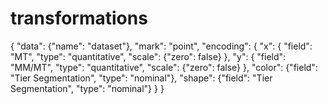# transformations

{
  "data": {"name": "dataset"},
  "mark": "point",
  "encoding": {
    "x": {
      "field": "MT",
      "type": "quantitative",
      "scale": {"zero": false}
    },
    "y": {
      "field": "MM/MT",
      "type": "quantitative",
      "scale": {"zero": false}
    },
    "color": {"field": "Tier Segmentation", "type": "nominal"},
    "shape": {"field": "Tier Segmentation", "type": "nominal"}
  }
}
